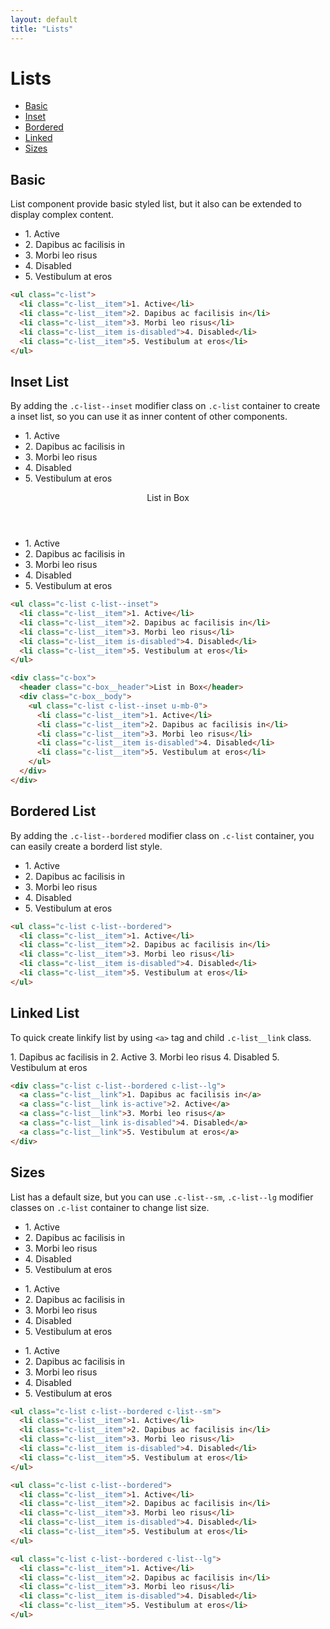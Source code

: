```yaml
---
layout: default
title: "Lists"
---
```


# Lists
- [Basic](#basic)
- [Inset](#inset)
- [Bordered](#bordered)
- [Linked](#linked)
- [Sizes](#sizes)

## Basic
List component provide basic styled list, but it also can be extended to
display complex content.

<div class="l-row">
  <div class="l-col-6@md">
    <ul class="c-list">
      <li class="c-list__item">1. Active</li>
      <li class="c-list__item">2. Dapibus ac facilisis in</li>
      <li class="c-list__item">3. Morbi leo risus</li>
      <li class="c-list__item is-disabled">4. Disabled</li>
      <li class="c-list__item">5. Vestibulum at eros</li>
    </ul>
  </div>
</div>

```html
<ul class="c-list">
  <li class="c-list__item">1. Active</li>
  <li class="c-list__item">2. Dapibus ac facilisis in</li>
  <li class="c-list__item">3. Morbi leo risus</li>
  <li class="c-list__item is-disabled">4. Disabled</li>
  <li class="c-list__item">5. Vestibulum at eros</li>
</ul>
```

## Inset List
By adding the `.c-list--inset` modifier class on `.c-list`
container to create a inset list, so you can use it as inner content of other components.

<div class="l-row">
  <div class="l-col-6@md">
    <ul class="c-list c-list--inset">
      <li class="c-list__item">1. Active</li>
      <li class="c-list__item">2. Dapibus ac facilisis in</li>
      <li class="c-list__item">3. Morbi leo risus</li>
      <li class="c-list__item is-disabled">4. Disabled</li>
      <li class="c-list__item">5. Vestibulum at eros</li>
    </ul>
  </div>
  <div class="l-col-6@md">
    <div class="c-box">
      <header class="c-box__heading">List in Box</header>
      <div class="c-box__body">
        <ul class="c-list c-list--inset u-mb-0">
          <li class="c-list__item">1. Active</li>
          <li class="c-list__item">2. Dapibus ac facilisis in</li>
          <li class="c-list__item">3. Morbi leo risus</li>
          <li class="c-list__item is-disabled">4. Disabled</li>
          <li class="c-list__item">5. Vestibulum at eros</li>
        </ul>
      </div>
    </div>
  </div>
</div>

```html
<ul class="c-list c-list--inset">
  <li class="c-list__item">1. Active</li>
  <li class="c-list__item">2. Dapibus ac facilisis in</li>
  <li class="c-list__item">3. Morbi leo risus</li>
  <li class="c-list__item is-disabled">4. Disabled</li>
  <li class="c-list__item">5. Vestibulum at eros</li>
</ul>

<div class="c-box">
  <header class="c-box__header">List in Box</header>
  <div class="c-box__body">
    <ul class="c-list c-list--inset u-mb-0">
      <li class="c-list__item">1. Active</li>
      <li class="c-list__item">2. Dapibus ac facilisis in</li>
      <li class="c-list__item">3. Morbi leo risus</li>
      <li class="c-list__item is-disabled">4. Disabled</li>
      <li class="c-list__item">5. Vestibulum at eros</li>
    </ul>
  </div>
</div>
```

## Bordered List
By adding the `.c-list--bordered` modifier class on `.c-list`
container, you can easily create a borderd list style.

<div class="l-row">
  <div class="l-col-6@md">
    <ul class="c-list c-list--bordered">
      <li class="c-list__item">1. Active</li>
      <li class="c-list__item">2. Dapibus ac facilisis in</li>
      <li class="c-list__item">3. Morbi leo risus</li>
      <li class="c-list__item is-disabled">4. Disabled</li>
      <li class="c-list__item">5. Vestibulum at eros</li>
    </ul>
  </div>
</div>

```html
<ul class="c-list c-list--bordered">
  <li class="c-list__item">1. Active</li>
  <li class="c-list__item">2. Dapibus ac facilisis in</li>
  <li class="c-list__item">3. Morbi leo risus</li>
  <li class="c-list__item is-disabled">4. Disabled</li>
  <li class="c-list__item">5. Vestibulum at eros</li>
</ul>
```

## Linked List
To quick create linkify list by using `<a>` tag and child `.c-list__link` class.

<div class="l-row">
  <div class="l-col-6@md">
    <div class="c-list c-list--bordered c-list--lg">
      <a class="c-list__link">1. Dapibus ac facilisis in</a>
      <a class="c-list__link is-active">2. Active</a>
      <a class="c-list__link">3. Morbi leo risus</a>
      <a class="c-list__link is-disabled">4. Disabled</a>
      <a class="c-list__link">5. Vestibulum at eros</a>
    </div>
  </div>
</div>

```html
<div class="c-list c-list--bordered c-list--lg">
  <a class="c-list__link">1. Dapibus ac facilisis in</a>
  <a class="c-list__link is-active">2. Active</a>
  <a class="c-list__link">3. Morbi leo risus</a>
  <a class="c-list__link is-disabled">4. Disabled</a>
  <a class="c-list__link">5. Vestibulum at eros</a>
</div>
```

## Sizes
List has a default size, but you can use `.c-list--sm`, `.c-list--lg`
modifier classes on `.c-list` container to change list size.

<div class="l-row">
  <div class="l-col-4@md">
    <ul class="c-list c-list--bordered c-list--sm">
      <li class="c-list__item">1. Active</li>
      <li class="c-list__item">2. Dapibus ac facilisis in</li>
      <li class="c-list__item">3. Morbi leo risus</li>
      <li class="c-list__item is-disabled">4. Disabled</li>
      <li class="c-list__item">5. Vestibulum at eros</li>
    </ul>
  </div>
  <div class="l-col-4@md">
    <ul class="c-list c-list--bordered">
      <li class="c-list__item">1. Active</li>
      <li class="c-list__item">2. Dapibus ac facilisis in</li>
      <li class="c-list__item">3. Morbi leo risus</li>
      <li class="c-list__item is-disabled">4. Disabled</li>
      <li class="c-list__item">5. Vestibulum at eros</li>
    </ul>
  </div>
  <div class="l-col-4@md">
    <ul class="c-list c-list--bordered c-list--lg">
      <li class="c-list__item">1. Active</li>
      <li class="c-list__item">2. Dapibus ac facilisis in</li>
      <li class="c-list__item">3. Morbi leo risus</li>
      <li class="c-list__item is-disabled">4. Disabled</li>
      <li class="c-list__item">5. Vestibulum at eros</li>
    </ul>
  </div>
</div>

```html
<ul class="c-list c-list--bordered c-list--sm">
  <li class="c-list__item">1. Active</li>
  <li class="c-list__item">2. Dapibus ac facilisis in</li>
  <li class="c-list__item">3. Morbi leo risus</li>
  <li class="c-list__item is-disabled">4. Disabled</li>
  <li class="c-list__item">5. Vestibulum at eros</li>
</ul>

<ul class="c-list c-list--bordered">
  <li class="c-list__item">1. Active</li>
  <li class="c-list__item">2. Dapibus ac facilisis in</li>
  <li class="c-list__item">3. Morbi leo risus</li>
  <li class="c-list__item is-disabled">4. Disabled</li>
  <li class="c-list__item">5. Vestibulum at eros</li>
</ul>

<ul class="c-list c-list--bordered c-list--lg">
  <li class="c-list__item">1. Active</li>
  <li class="c-list__item">2. Dapibus ac facilisis in</li>
  <li class="c-list__item">3. Morbi leo risus</li>
  <li class="c-list__item is-disabled">4. Disabled</li>
  <li class="c-list__item">5. Vestibulum at eros</li>
</ul>
```
